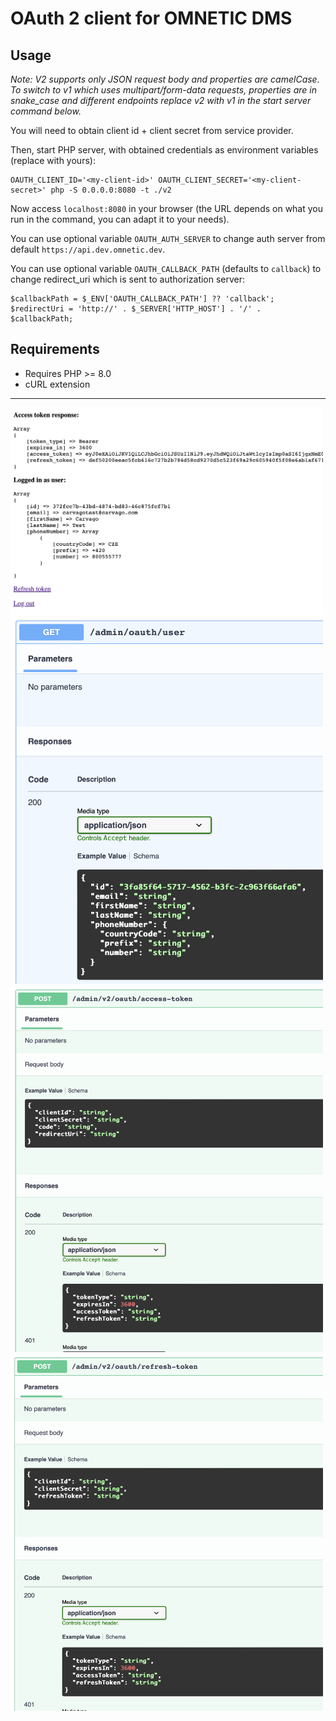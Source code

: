 # OAuth 2 client for OMNETIC DMS

## Usage

*Note: V2 supports only JSON request body and properties are camelCase. To switch to v1 which uses multipart/form-data requests, properties are in snake_case and different endpoints replace v2 with v1 in the start server command below.*

You will need to obtain client id + client secret from service provider.

Then, start PHP server, with obtained credentials as environment variables (replace with yours):
```
OAUTH_CLIENT_ID='<my-client-id>' OAUTH_CLIENT_SECRET='<my-client-secret>' php -S 0.0.0.0:8080 -t ./v2
```

Now access `localhost:8080` in your browser (the URL depends on what you run in the command, you can adapt it to your needs).

You can use optional variable `OAUTH_AUTH_SERVER` to change auth server from default `https://api.dev.omnetic.dev`.

You can use optional variable `OAUTH_CALLBACK_PATH` (defaults to `callback`) to change redirect_uri which is sent to authorization server:
```
$callbackPath = $_ENV['OAUTH_CALLBACK_PATH'] ?? 'callback';
$redirectUri = 'http://' . $_SERVER['HTTP_HOST'] . '/' . $callbackPath;
```

## Requirements

- Requires PHP >= 8.0
- cURL extension

---

<img width="500" alt="page" src="https://github.com/Carvago/oauth-client-php-demo/raw/main/docs/page.png">  
<img width="500" alt="page" src="https://github.com/Carvago/oauth-client-php-demo/raw/main/docs/doc-user-info.png">
<img width="500" alt="page" src="https://github.com/Carvago/oauth-client-php-demo/raw/main/docs/doc-access-token.png">
<img width="500" alt="page" src="https://github.com/Carvago/oauth-client-php-demo/raw/main/docs/doc-refresh-token.png">

